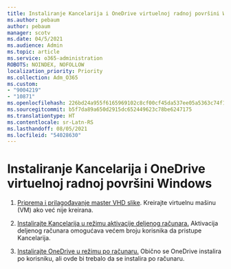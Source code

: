 ```yaml
---
title: Instaliranje Kancelarija i OneDrive virtuelnoj radnoj površini Windows
ms.author: pebaum
author: pebaum
manager: scotv
ms.date: 04/5/2021
ms.audience: Admin
ms.topic: article
ms.service: o365-administration
ROBOTS: NOINDEX, NOFOLLOW
localization_priority: Priority
ms.collection: Adm_O365
ms.custom:
- "9004219"
- "10871"
ms.openlocfilehash: 226bd24a955f6165969102c8cf00cf45da537ee05a5363c74f1dfd055d922e1d
ms.sourcegitcommit: b5f7da89a650d2915dc652449623c78be6247175
ms.translationtype: HT
ms.contentlocale: sr-Latn-RS
ms.lasthandoff: 08/05/2021
ms.locfileid: "54028630"
---
```

# <a name="install-office-and-onedrive-on-windows-virtual-desktop"></a>Instaliranje Kancelarija i OneDrive virtuelnoj radnoj površini Windows

1. [Priprema i prilagođavanje master VHD slike](https://docs.microsoft.com/azure/virtual-desktop/set-up-customize-master-image). Kreirajte virtuelnu mašinu (VM) ako već nije kreirana.

1. [Instalirajte Kancelarija u režimu aktivacije deljenog računara.](https://docs.microsoft.com/azure/virtual-desktop/install-office-on-wvd-master-image#install-office-in-shared-computer-activation-mode) Aktivacija deljenog računara omogućava većem broju korisnika da pristupe Kancelarija.

1. [Instalirajte OneDrive u režimu po računaru.](https://docs.microsoft.com/azure/virtual-desktop/install-office-on-wvd-master-image#install-onedrive-in-per-machine-mode) Obično se OneDrive instalira po korisniku, ali ovde bi trebalo da se instalira po računaru.